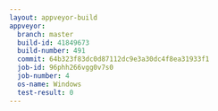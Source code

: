 ```yaml
---
layout: appveyor-build
appveyor:
  branch: master
  build-id: 41849673
  build-number: 491
  commit: 64b323f83dc0d87112dc9e3a30dc4f8ea31933f1
  job-id: 96phh266vgg0v7s0
  job-number: 4
  os-name: Windows
  test-result: 0
---
```

